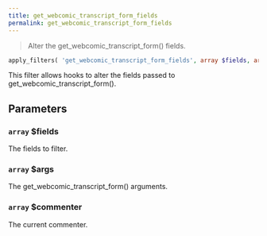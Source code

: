 ```yaml
---
title: get_webcomic_transcript_form_fields
permalink: get_webcomic_transcript_form_fields
---
```


> Alter the get_webcomic_transcript_form() fields.

```php
apply_filters( 'get_webcomic_transcript_form_fields', array $fields, array $args, array $commenter )
```

This filter allows hooks to alter the fields passed to
get_webcomic_transcript_form().

## Parameters

### `array` $fields
The fields to filter.

### `array` $args
The get_webcomic_transcript_form() arguments.

### `array` $commenter
The current commenter.
